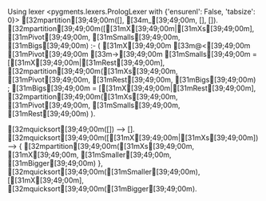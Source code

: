 Using lexer <pygments.lexers.PrologLexer with {'ensurenl': False, 'tabsize': 0}>
[32mpartition[39;49;00m([], [34m_[39;49;00m, [], []).
[32mpartition[39;49;00m([[31mX[39;49;00m|[31mXs[39;49;00m], [31mPivot[39;49;00m, [31mSmalls[39;49;00m, [31mBigs[39;49;00m) :-
    (   [31mX[39;49;00m [33m@<[39;49;00m [31mPivot[39;49;00m [33m->[39;49;00m
        [31mSmalls[39;49;00m = [[31mX[39;49;00m|[31mRest[39;49;00m],
        [32mpartition[39;49;00m([31mXs[39;49;00m, [31mPivot[39;49;00m, [31mRest[39;49;00m, [31mBigs[39;49;00m)
    ;   [31mBigs[39;49;00m = [[31mX[39;49;00m|[31mRest[39;49;00m],
        [32mpartition[39;49;00m([31mXs[39;49;00m, [31mPivot[39;49;00m, [31mSmalls[39;49;00m, [31mRest[39;49;00m)
    ).

[32mquicksort[39;49;00m([])     --> [].
[32mquicksort[39;49;00m([[31mX[39;49;00m|[31mXs[39;49;00m]) -->
    { [32mpartition[39;49;00m([31mXs[39;49;00m, [31mX[39;49;00m, [31mSmaller[39;49;00m, [31mBigger[39;49;00m) },
    [32mquicksort[39;49;00m([31mSmaller[39;49;00m), [[31mX[39;49;00m], [32mquicksort[39;49;00m([31mBigger[39;49;00m).
